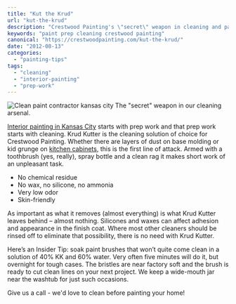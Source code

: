 ```yaml
---
title: "Kut the Krud"
url: "kut-the-krud"
description: "Crestwood Painting's \"secret\" weapon in cleaning and paint prep."
keywords: "paint prep cleaning crestwood painting"
canonical: "https://crestwoodpainting.com/kut-the-krud/"
date: "2012-08-13"
categories:
  - "painting-tips"
tags:
  - "cleaning"
  - "interior-painting"
  - "prep-work"
---
```


<!-- \[caption id="attachment\_908" align="alignright" width="225"\] -->
![Clean paint contractor kansas city](/images/KrudKutter.jpg "Krud Kutter For Pre-Painting Cleaning") The "secret" weapon in our cleaning arsenal.
<!-- \[/caption\] -->

[Interior painting in Kansas City](/interior-painter-kansas-city/) starts with prep work and that prep work starts with cleaning. Krud Kutter is the cleaning solution of choice for Crestwood Painting. Whether there are layers of dust on base molding or kid grunge on [kitchen cabinets](/painting-kitchen-cabinets/), this is the first line of attack. Armed with a toothbrush (yes, really), spray bottle and a clean rag it makes short work of an unpleasant task.

- No chemical residue
- No wax, no silicone, no ammonia
- Very low odor
- Skin-friendly

As important as what it removes (almost everything) is what Krud Kutter leaves behind – almost nothing. Silicones and waxes can affect adhesion and appearance in the finish coat. Where most other cleaners should be rinsed off to eliminate that possibility, there is no need with Krud Kutter.

Here’s an Insider Tip: soak paint brushes that won’t quite come clean in a solution of 40% KK and 60% water. Very often five minutes will do it, but overnight for tough cases. The bristles are near factory soft and the brush is ready to cut clean lines on your next project. We keep a wide-mouth jar near the washtub for just such occasions.

Give us a call - we'd love to clean before painting your home!
